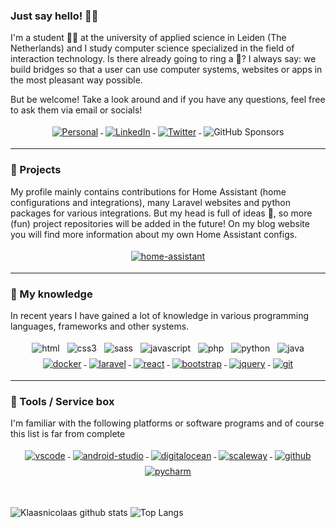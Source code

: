 ### Just say hello! 🤙🏻

I'm a student 👨‍🎓 at the university of applied science in Leiden (The Netherlands) and I study computer science specialized in the field of interaction technology. Is there already going to ring a 🔔? I always say: we build bridges so that a user can use computer systems, websites or apps in the most pleasant way possible.

But be welcome! Take a look around and if you have any questions, feel free to ask them via email or socials!

<p align="center">
    <a href="https://student-techlife.com">
        <img src="https://raw.githubusercontent.com/MikeCodesDotNET/MikeCodesDotNET/a8abbf37441f3253f74ea255a47f289208d7568c/Resources/personalBlog.svg" alt="Personal" style="vertical-align:top; margin:4px">
    </a>
    <a href="https://www.linkedin.com/in/klaasschoute">
        <img src="https://raw.githubusercontent.com/klaasnicolaas/ColoredBadges/master/svg/social/linkedin.svg" alt="LinkedIn" style="vertical-align:top; margin:4px">
    </a>
    <a href="https://twitter.com/klaasnicolaas">
        <img src="https://raw.githubusercontent.com/klaasnicolaas/ColoredBadges/master/svg/social/twitter.svg" alt="Twitter" style="vertical-align:top; margin:4px">
    </a>
    <img alt="GitHub Sponsors" src="https://img.shields.io/github/sponsors/klaasnicolaas?style=for-the-badge" style="vertical-align:top; margin:4px">
</p>

---
### 🚀 Projects

My profile mainly contains contributions for Home Assistant (home configurations and integrations), many Laravel websites and python packages for various integrations. But my head is full of ideas 🤯, so more (fun) project repositories will be added in the future! On my blog website you will find more information about my own Home Assistant configs.

<p align="center">
    <a href="https://www.home-assistant.io">
        <img src="https://raw.githubusercontent.com/klaasnicolaas/ColoredBadges/prod/svg/dev/tools/home_assistant_blue.svg" alt="home-assistant" style="vertical-align:top; margin:4px">
    </a>
</p>

<!-- #### 🔨 Hacktoberfest 2021

October is THE month to contribute to an open source project, the following repositories of mine are participating in Hacktoberfest 2021:

- [Home Assistant Glow](https://github.com/klaasnicolaas/home-assistant-glow)
- [Python - Omnik Inverter](https://github.com/klaasnicolaas/python-omnikinverter)
- [Python - P1 Monitor](https://github.com/klaasnicolaas/python-p1monitor)
- [Garages Amsterdam](https://github.com/klaasnicolaas/garages_amsterdam) -->

---

### 🌠 My knowledge

In recent years I have gained a lot of knowledge in various programming languages, frameworks and other systems.

<p align="center">
    <img src="https://raw.githubusercontent.com/klaasnicolaas/ColoredBadges/master/svg/dev/languages/html.svg" alt="html" style="vertical-align:top; margin:4px">
    <img src="https://raw.githubusercontent.com/klaasnicolaas/ColoredBadges/master/svg/dev/languages/css3.svg" alt="css3" style="vertical-align:top; margin:4px">
    <img src="https://raw.githubusercontent.com/klaasnicolaas/ColoredBadges/master/svg/dev/languages/sass.svg" alt="sass" style="vertical-align:top; margin:4px">
    <img src="https://raw.githubusercontent.com/klaasnicolaas/ColoredBadges/master/svg/dev/languages/js.svg" alt="javascript" style="vertical-align:top; margin:4px">
    <img src="https://raw.githubusercontent.com/klaasnicolaas/ColoredBadges/master/svg/dev/languages/php.svg" alt="php" style="vertical-align:top; margin:4px">
    <img src="https://raw.githubusercontent.com/klaasnicolaas/ColoredBadges/master/svg/dev/languages/python.svg" alt="python" style="vertical-align:top; margin:4px">
    <img src="https://raw.githubusercontent.com/klaasnicolaas/ColoredBadges/master/svg/dev/languages/java.svg" alt="java" style="vertical-align:top; margin:4px">
    <a href="https://www.docker.com">
        <img src="https://raw.githubusercontent.com/klaasnicolaas/ColoredBadges/master/svg/dev/tools/docker.svg" alt="docker" style="vertical-align:top; margin:4px">
    </a>
    <a href="https://laravel.com">
        <img src="https://raw.githubusercontent.com/klaasnicolaas/ColoredBadges/master/svg/dev/frameworks/laravel.svg" alt="laravel" style="vertical-align:top; margin:4px">
    </a>
    <a href="https://reactjs.org">
        <img src="https://raw.githubusercontent.com/klaasnicolaas/ColoredBadges/master/svg/dev/frameworks/react.svg" alt="react" style="vertical-align:top; margin:4px">
    </a>
    <a href="https://getbootstrap.com">
        <img src="https://raw.githubusercontent.com/klaasnicolaas/ColoredBadges/master/svg/dev/frameworks/bootstrap.svg" alt="bootstrap" style="vertical-align:top; margin:4px">
    </a>
    <a href="https://jquery.com">
        <img src="https://raw.githubusercontent.com/klaasnicolaas/ColoredBadges/master/svg/dev/frameworks/jquery.svg" alt="jquery" style="vertical-align:top; margin:4px">
    </a>
    <a href="https://git-scm.com">
        <img src="https://raw.githubusercontent.com/klaasnicolaas/ColoredBadges/prod/svg/dev/tools/git.svg" alt="git" style="vertical-align:top; margin:4px">
    </a>
</p>

---
### 🧰 Tools / Service box

I'm familiar with the following platforms or software programs and of course this list is far from complete

<p align="center">
    <a href="https://code.visualstudio.com">
        <img src="https://raw.githubusercontent.com/klaasnicolaas/ColoredBadges/master/svg/dev/tools/visualstudio_code.svg" alt="vscode" style="vertical-align:top; margin:4px">
    </a>
    <a href="https://developer.android.com/studio">
        <img src="https://raw.githubusercontent.com/klaasnicolaas/ColoredBadges/master/svg/dev/tools/android_studio.svg" alt="android-studio" style="vertical-align:top; margin:4px">
    </a>
    <a href="https://www.digitalocean.com">
        <img src="https://raw.githubusercontent.com/klaasnicolaas/ColoredBadges/master/svg/dev/services/digitalocean.svg" alt="digitalocean" style="vertical-align:top; margin:4px">
    </a>
    <a href="https://www.scaleway.com/en">
        <img src="https://raw.githubusercontent.com/klaasnicolaas/ColoredBadges/prod/svg/dev/services/scaleway.svg" alt="scaleway" style="vertical-align:top; margin:4px">
    </a>
    <a href="https://www.github.com">
        <img src="https://raw.githubusercontent.com/klaasnicolaas/ColoredBadges/prod/svg/dev/services/github.svg" alt="github" style="vertical-align:top; margin:4px">
    </a>
    <a href="https://www.jetbrains.com/pycharm">
        <img src="https://raw.githubusercontent.com/klaasnicolaas/ColoredBadges/master/svg/dev/tools/jetbrains_pycharm.svg" alt="pycharm" style="vertical-align:top; margin:4px">
    </a>
</p>

<br>

![Klaasnicolaas github stats](https://github-readme-stats.vercel.app/api?username=klaasnicolaas&count_private=true&show_icons=true) ![Top Langs](https://github-readme-stats.vercel.app/api/top-langs/?username=klaasnicolaas&hide=Ruby,Shell&layout=compact)
